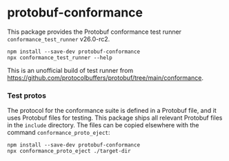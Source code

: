 protobuf-conformance
====================

This package provides the Protobuf conformance test runner `conformance_test_runner` <!-- inject: release.tag_name -->v26.0-rc2<!-- end -->.

```shell script
npm install --save-dev protobuf-conformance
npx conformance_test_runner --help 
```

This is an unofficial build of test runner from https://github.com/protocolbuffers/protobuf/tree/main/conformance.

### Test protos

The protocol for the conformance suite is defined in a Protobuf file, and it uses
Protobuf files for testing. This package ships all relevant Protobuf files in the
`include` directory. The files can be copied elsewhere with the command `conformance_proto_eject`:

```shell script
npm install --save-dev protobuf-conformance
npx conformance_proto_eject ./target-dir
```